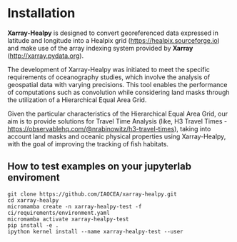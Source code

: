 # Installation

**Xarray-Healpy** is designed to convert georeferenced data expressed in latitude and longitude into a Healpix grid (https://healpix.sourceforge.io) and make use of the array indexing system provided by **Xarray** (http://xarray.pydata.org).

The development of Xarray-Healpy was initiated to meet the specific requirements of oceanography studies, which involve the analysis of geospatial data with varying precisions. This tool enables the performance of computations such as convolution while considering land masks through the utilization of a Hierarchical Equal Area Grid.

Given the particular characteristics of the Hierarchical Equal Area Grid, our aim is to provide solutions for Travel Time Analysis (like, H3 Travel Times - https://observablehq.com/@nrabinowitz/h3-travel-times), taking into account land masks and oceanic physical properties using Xarray-Healpy, with the goal of improving the tracking of fish habitats.

## How to test examples on your jupyterlab enviroment

```
git clone https://github.com/IAOCEA/xarray-healpy.git
cd xarray-healpy
micromamba create -n xarray-healpy-test -f ci/requirements/environment.yaml
micromamba activate xarray-healpy-test
pip install -e .
ipython kernel install --name xarray-healpy-test --user

```
